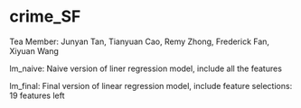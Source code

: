 # crime_SF
Tea Member: Junyan Tan, Tianyuan Cao, Remy Zhong, Frederick Fan, Xiyuan Wang

lm_naive: Naive version of liner regression model, include all the features

lm_final: Final version of linear regression model, include feature selections: 19 features left
